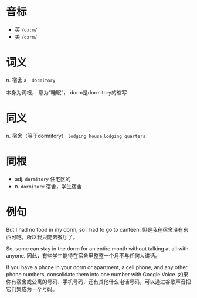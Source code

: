 # 音标

- 英 `/dɔːm/`
- 美 `/dɔrm/`

# 词义

n. 宿舍
`a  dormitory `



本身为词根， 意为“睡眠”， dorm是dormitory的缩写

# 同义

n. 宿舍（等于dormitory）
`lodging house` `lodging quarters`

# 同根

- adj. `dormitory` 住宅区的
- n. `dormitory` 宿舍，学生宿舍

# 例句

But I had no food in my dorm, so I had to go to canteen.
但是我在宿舍没有东西可吃，所以我只能去餐厅了。

So, some can stay in the dorm for an entire month without talking at all with anyone.
因此，有些学生能待在宿舍里整整一个月不与任何人讲话。

If you have a phone in your dorm or apartment, a cell phone, and any other phone numbers, consolidate them into one number with Google Voice.
如果你有宿舍或公寓的号码、手机号码，还有其他什么电话号码，可以通过谷歌声音把它们集成为一个号码。


